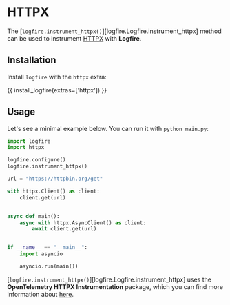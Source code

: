 # HTTPX

The [`logfire.instrument_httpx()`][logfire.Logfire.instrument_httpx] method can be used to instrument [HTTPX][httpx] with **Logfire**.

## Installation

Install `logfire` with the `httpx` extra:

{{ install_logfire(extras=['httpx']) }}

## Usage

Let's see a minimal example below. You can run it with `python main.py`:

```py title="main.py"
import logfire
import httpx

logfire.configure()
logfire.instrument_httpx()

url = "https://httpbin.org/get"

with httpx.Client() as client:
    client.get(url)


async def main():
    async with httpx.AsyncClient() as client:
        await client.get(url)


if __name__ == "__main__":
    import asyncio

    asyncio.run(main())
```

[`logfire.instrument_httpx()`][logfire.Logfire.instrument_httpx] uses the
**OpenTelemetry HTTPX Instrumentation** package,
which you can find more information about [here][opentelemetry-httpx].

[httpx]: https://www.python-httpx.org/
[opentelemetry-httpx]: https://opentelemetry-python-contrib.readthedocs.io/en/latest/instrumentation/httpx/httpx.html

